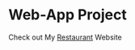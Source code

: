 # Web-App Project
Check out My [Restaurant](https://himanshugullaiya.github.io/Gullaiya-Restaurant/) Website
